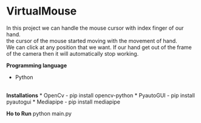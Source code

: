 # VirtualMouse
In this project we can handle the mouse cursor with index finger of our hand.<br>
the cursor of the mouse started moving with the movement of hand.<br>
We can click at any position that we want.
If our hand get out of the frame of the camera then it will automatically stop working.

<b>Programming language</b>
* Python
<br>
<b>Installations</b>
* OpenCv
- pip install opencv-python
* PyautoGUI
- pip install pyautogui
* Mediapipe
- pip install mediapipe

<b>Ho to Run</b>
python main.py

